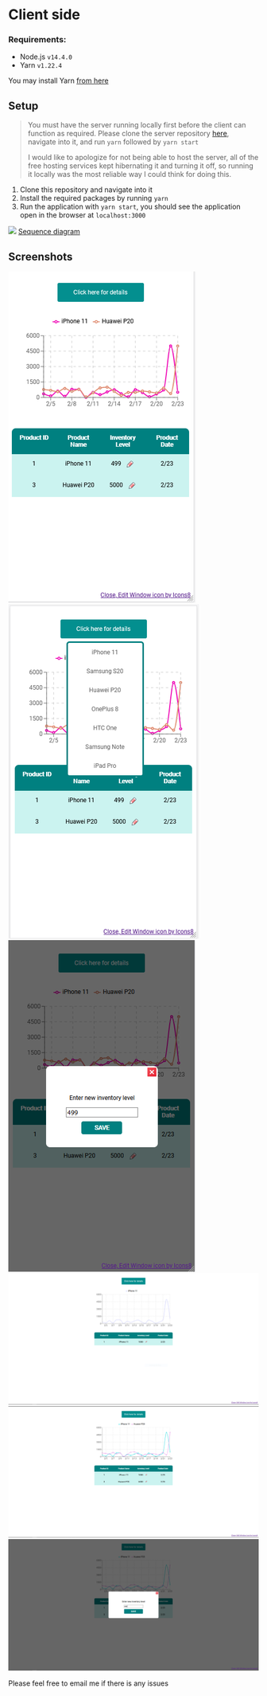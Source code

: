 ﻿# Client side

### Requirements:

- Node.js `v14.4.0`
- Yarn `v1.22.4`

You may install Yarn [from here](https://classic.yarnpkg.com/en/docs/install/#debian-stable)

## Setup

> You must have the server running locally first before the client can function as required. Please clone the server repository [here](https://github.com/qurram-zaheer/cilere-backend), navigate into it, and run `yarn` followed by `yarn start`
>
> I would like to apologize for not being able to host the server, all of the free hosting services kept hibernating it and turning it off, so running it locally was the most reliable way I could think for doing this.

1.  Clone this repository and navigate into it
2.  Install the required packages by running `yarn`
3.  Run the application with `yarn start`, you should see the application open in the browser at `localhost:3000`

![](https://ibb.co/ChTksZj)
[Sequence diagram](https://ibb.co/ChTksZj)

## Screenshots

![ssm1](https://github.com/qurram-zaheer/cilere-frontend/blob/master/src/screenshots/ssm1.PNG)
![ssm2](https://github.com/qurram-zaheer/cilere-frontend/blob/master/src/screenshots/ssm2.PNG)
![ssm4](https://github.com/qurram-zaheer/cilere-frontend/blob/master/src/screenshots/ssm4.PNG)
![ss1](https://github.com/qurram-zaheer/cilere-frontend/blob/master/src/screenshots/ss1.PNG)
![ss2](https://github.com/qurram-zaheer/cilere-frontend/blob/master/src/screenshots/ss2.PNG)
![ss3](https://github.com/qurram-zaheer/cilere-frontend/blob/master/src/screenshots/ss3.PNG)



Please feel free to email me if there is any issues
